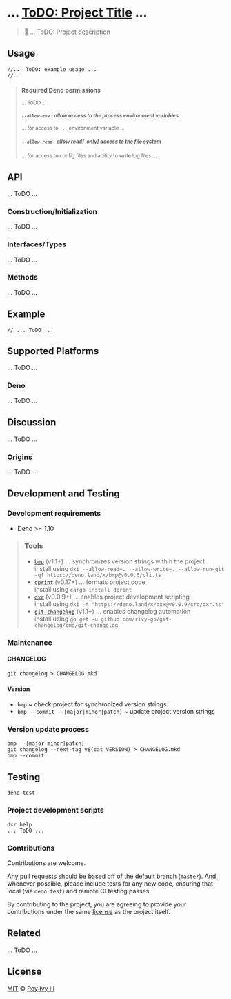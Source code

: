 <!DOCTYPE markdown><!-- markdownlint-disable first-line-h1 no-inline-html -->
<meta charset="utf-8" content="text/markdown" lang="en">
<!-- -## editors ## (emacs/sublime) -*- coding: utf8-nix; tab-width: 2; mode: markdown; indent-tabs-mode: nil; basic-offset: 2; st-word_wrap: 'true' -*- ## (jEdit) :tabSize=2:indentSize=2:mode=markdown: ## (notepad++) vim:tabstop=2:syntax=markdown:expandtab:smarttab:softtabstop=2 ## modeline (see <https://archive.is/djTUD>@@<http://webcitation.org/66W3EhCAP> ) -->
<!-- spell-checker:ignore expandtab markdownlint modeline smarttab softtabstop -->

<!-- markdownlint-configure-file { "no-hard-tabs": { "code_blocks": false } } -->
<!-- markdownlint-disable heading-increment hr-style no-duplicate-heading no-emphasis-as-heading ul-style -->
<!-- spell-checker:ignore (project) dxlog LogLevel -->
<!-- spell-checker:ignore (people) rivy -->

# ... [ToDO: Project Title](...) ...

> 🦕 ... ToDO: Project description

## Usage

```deno
//... ToDO: example usage ...
//...
```

<small>

> ### Required Deno permissions
>
> ... ToDO ...
>
> #### `--allow-env` &middot; _allow access to the process environment variables_
>
> ... for access to `...` environment variable ...
>
> ##### `--allow-read` &middot; _allow read(-only) access to the file system_
>
> ... for access to config files and ability to write log files ...

</small>

## API

... ToDO ...

### Construction/Initialization

... ToDO ...

### Interfaces/Types

... ToDO ...

### Methods

... ToDO ...

## Example

```deno
// ... ToDO ...
```

## Supported Platforms

... ToDO ...

### Deno

... ToDO ...

## Discussion

... ToDO ...

### Origins

... ToDO ...

## Development and Testing

<!-- [![Repository][repository-image]][repository-url] [![Build status (GHA)][gha-image]][gha-url] [![Build status (Travis-CI)][travis-image]][travis-url] [![Build status (AppVeyor)][appveyor-image]][appveyor-url] [![Coverage status][coverage-image]][coverage-url] -->
<!-- <br/> [![Quality status (Codacy)][codacy-image]][codacy-url] [![Quality status (CodeClimate)][codeclimate-image]][codeclimate-url] [![Quality status (CodeFactor)][codefactor-image]][codefactor-url] -->

### Development requirements

- Deno >= 1.10

> ### Tools
>
> - [`bmp`](https://github.com/rivy-go/git-changelog) (v1.1+) ... synchronizes version strings within the project
  > <br> install using `dxi --allow-read=. --allow-write=. --allow-run=git -qf https://deno.land/x/bmp@v0.0.6/cli.ts`
> - [`dprint`](https://dprint.dev) (v0.17+) ... formats project code
  > <br> install using `cargo install dprint`
> - [`dxr`](https://github.com/rivy/deno.dxx) (v0.0.9+) ... enables project development scripting
  > <br> install using `dxi -A "https://deno.land/x/dxx@v0.0.9/src/dxr.ts"`
> - [`git-changelog`](https://github.com/rivy-go/git-changelog) (v1.1+) ... enables changelog automation
  > <br> install using `go get -u github.com/rivy-go/git-changelog/cmd/git-changelog`

### Maintenance

#### CHANGELOG

`git changelog > CHANGELOG.mkd`

#### Version

- `bmp` ~ check project for synchronized version strings
- `bmp --commit --[major|minor|patch]` ~ update project version strings

### Version update process

```shell
bmp --[major|minor|patch]
git changelog --next-tag v$(cat VERSION) > CHANGELOG.mkd
bmp --commit
```

## Testing

`deno test`

### Project development scripts

```shell
dxr help
... ToDO ...
```

### Contributions

Contributions are welcome.

Any pull requests should be based off of the default branch (`master`). And, whenever possible, please include tests for any new code, ensuring that local (via `deno test`) and remote CI testing passes.

By contributing to the project, you are agreeing to provide your contributions under the same [license](./LICENSE) as the project itself.

## Related

... ToDO ...

## License

[MIT](./LICENSE) © [Roy Ivy III](https://github.com/rivy)

<!-- badge references -->

<!-- Repository -->
<!-- Note: for '[repository-image] ...', `%E2%81%A3` == utf-8 sequence of "Unicode Character 'INVISIBLE SEPARATOR' (U+2063)"; ref: <https://codepoints.net/U+2063> -->

[repository-image]: https://img.shields.io/github/v/tag/rivy/js.xdg-app-paths?sort=semver&label=%E2%81%A3&logo=github&logoColor=white
[repository-url]: https://github.com/rivy/js.xdg-app-paths
[license-image]: https://img.shields.io/npm/l/xdg-app-paths.svg?color=tomato&style=flat
[license-url]: license
[nodejsv-image]: https://img.shields.io/node/v/xdg-app-paths?color=slateblue
[style-image]: https://img.shields.io/badge/code_style-prettier-mediumvioletred.svg
[style-url]: https://prettier.io

<!-- Continuous integration/deployment (CICD) -->

[appveyor-image]: https://img.shields.io/appveyor/ci/rivy/js-xdg-app-paths/master.svg?style=flat&logo=AppVeyor&logoColor=deepskyblue
[appveyor-url]: https://ci.appveyor.com/project/rivy/js-xdg-app-paths
[gha-image]: https://img.shields.io/github/workflow/status/rivy/js.xdg-app-paths/CI?label=CI&logo=github
[gha-url]: https://github.com/rivy/js.xdg-app-paths/actions?query=workflow%3ACI
[travis-image]: https://img.shields.io/travis/rivy/js.xdg-app-paths/master.svg?style=flat&logo=travis
[travis-url]: https://travis-ci.org/rivy/js.xdg-app-paths

<!-- Code quality -->

[coverage-image]: https://img.shields.io/codecov/c/github/rivy/js.xdg-app-paths/master.svg
[coverage-url]: https://codecov.io/gh/rivy/js.xdg-app-paths
[codeclimate-url]: https://codeclimate.com/github/rivy/js.xdg-app-paths
[codeclimate-image]: https://img.shields.io/codeclimate/maintainability/rivy/js.xdg-app-paths?label=codeclimate
[codacy-image]: https://img.shields.io/codacy/grade/6f019c41b12b4c35a5ac5693744e4b96?label=codacy
[codacy-url]: https://app.codacy.com/gh/rivy/js.xdg-app-paths/dashboard
[codefactor-image]: https://img.shields.io/codefactor/grade/github/rivy/js.xdg-app-paths?label=codefactor
[codefactor-url]: https://www.codefactor.io/repository/github/rivy/js.xdg-app-paths

<!-- Distributors/Registries -->

[deno-image]: https://img.shields.io/github/v/tag/rivy/js.xdg-app-paths?label=deno
[deno-url]: https://deno.land/x/xdg_app_paths
[downloads-image]: http://img.shields.io/npm/dm/xdg-app-paths.svg?style=flat
[downloads-url]: https://npmjs.org/package/xdg-app-paths
[jsdelivr-image]: https://img.shields.io/jsdelivr/gh/hm/rivy/js.xdg-app-paths?style=flat
[jsdelivr-url]: https://www.jsdelivr.com/package/gh/rivy/js.xdg-app-paths
